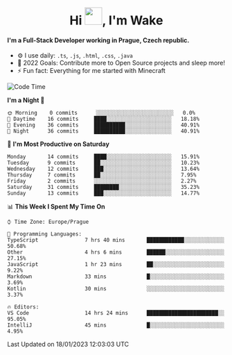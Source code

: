 <h1 align="center">Hi <img src="https://raw.githubusercontent.com/MrWakeCZ/MrWakeCZ/master/Hi.gif" width="40px" />, I'm Wake</h1>

#### I'm a Full-Stack Developer working in Prague, Czech republic.
- ⚙️ I use daily: `.ts`, `.js`, `.html`, `.css`, `.java`
- 🥅 2022 Goals: Contribute more to Open Source projects and sleep more!
- ⚡ Fun fact: Everything for me started with Minecraft

<!--START_SECTION:waka-->
![Code Time](http://img.shields.io/badge/Code%20Time-2%2C913%20hrs%204%20mins-blue)

**I'm a Night 🦉** 

```text
🌞 Morning    0 commits      ░░░░░░░░░░░░░░░░░░░░░░░░░   0.0% 
🌆 Daytime    16 commits     ████░░░░░░░░░░░░░░░░░░░░░   18.18% 
🌃 Evening    36 commits     ██████████░░░░░░░░░░░░░░░   40.91% 
🌙 Night      36 commits     ██████████░░░░░░░░░░░░░░░   40.91%

```
📅 **I'm Most Productive on Saturday** 

```text
Monday       14 commits     ████░░░░░░░░░░░░░░░░░░░░░   15.91% 
Tuesday      9 commits      ██░░░░░░░░░░░░░░░░░░░░░░░   10.23% 
Wednesday    12 commits     ███░░░░░░░░░░░░░░░░░░░░░░   13.64% 
Thursday     7 commits      ██░░░░░░░░░░░░░░░░░░░░░░░   7.95% 
Friday       2 commits      ░░░░░░░░░░░░░░░░░░░░░░░░░   2.27% 
Saturday     31 commits     ████████░░░░░░░░░░░░░░░░░   35.23% 
Sunday       13 commits     ███░░░░░░░░░░░░░░░░░░░░░░   14.77%

```


📊 **This Week I Spent My Time On** 

```text
⌚︎ Time Zone: Europe/Prague

💬 Programming Languages: 
TypeScript               7 hrs 40 mins       ████████████░░░░░░░░░░░░░   50.68% 
Other                    4 hrs 6 mins        ██████░░░░░░░░░░░░░░░░░░░   27.15% 
JavaScript               1 hr 23 mins        ██░░░░░░░░░░░░░░░░░░░░░░░   9.22% 
Markdown                 33 mins             █░░░░░░░░░░░░░░░░░░░░░░░░   3.69% 
Kotlin                   30 mins             ░░░░░░░░░░░░░░░░░░░░░░░░░   3.37%

🔥 Editors: 
VS Code                  14 hrs 24 mins      ███████████████████████░░   95.05% 
IntelliJ                 45 mins             █░░░░░░░░░░░░░░░░░░░░░░░░   4.95%

```


 Last Updated on 18/01/2023 12:03:03 UTC
<!--END_SECTION:waka-->
